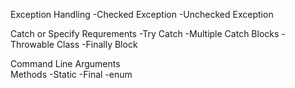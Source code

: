 Exception Handling
  -Checked Exception
   -Unchecked Exception
   
Catch or Specify Requrements
  -Try Catch 
   -Multiple Catch Blocks
   -Throwable Class
   -Finally Block
   
Command Line Arguments   
Methods
  -Static
  -Final
  -enum
